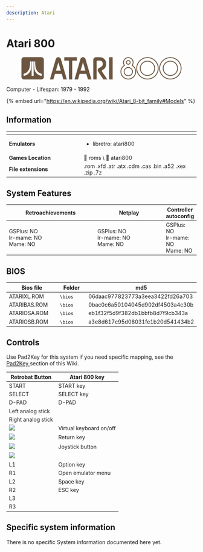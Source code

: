 ```yaml
---
description: Atari
---
```


# Atari 800

<div align="left">

<figure><img src="https://raw.githubusercontent.com/fabricecaruso/es-theme-carbon/52ff37c9e265587d006945a2ba695b5a962b3a3d/art/logos/atari800.svg" alt=""><figcaption></figcaption></figure>

</div>

Computer - Lifespan: 1979 - 1992

{% embed url="https://en.wikipedia.org/wiki/Atari_8-bit_family#Models" %}

## Information

<table data-header-hidden><thead><tr><th width="184"></th><th></th><th data-hidden></th></tr></thead><tbody><tr><td><strong>Emulators</strong></td><td><ul><li>libretro: atari800</li></ul></td><td></td></tr><tr><td><strong>Games Location</strong></td><td><span data-gb-custom-inline data-tag="emoji" data-code="1f4c1">📁</span> roms \ <span data-gb-custom-inline data-tag="emoji" data-code="1f4c2">📂</span> atari800</td><td></td></tr><tr><td><strong>File extensions</strong></td><td>.rom .xfd .atr .atx .cdm .cas .bin .a52 .xex .zip .7z</td><td></td></tr></tbody></table>

## System Features

<table><thead><tr><th width="245">Retroachievements</th><th width="200">Netplay</th><th>Controller autoconfig</th></tr></thead><tbody><tr><td>GSPlus: NO<br>lr-mame: NO<br>Mame: NO</td><td>GSPlus: NO<br>lr-mame: NO<br>Mame: NO</td><td>GSPlus: NO<br>lr-mame: NO<br>Mame: NO</td></tr></tbody></table>

## BIOS

<table><thead><tr><th width="193">Bios file</th><th width="142.03610108303252">Folder</th><th>md5</th></tr></thead><tbody><tr><td>ATARIXL.ROM</td><td><code>\bios</code></td><td>06daac977823773a3eea3422fd26a703</td></tr><tr><td>ATARIBAS.ROM</td><td><code>\bios</code></td><td>0bac0c6a50104045d902df4503a4c30b</td></tr><tr><td>ATARIOSA.ROM</td><td><code>\bios</code></td><td>eb1f32f5d9f382db1bbfb8d7f9cb343a</td></tr><tr><td>ATARIOSB.ROM</td><td><code>\bios</code></td><td>a3e8d617c95d08031fe1b20d541434b2</td></tr></tbody></table>

## Controls

Use Pad2Key for this system if you need specific mapping, see the [Pad2Key ](../../../../../en/controllers/pad2key.md)section of this Wiki.

| Retrobat Button                                         | Atari 800 key           |
| ------------------------------------------------------- | ----------------------- |
| START                                                   | START key               |
| SELECT                                                  | SELECT key              |
| D-PAD                                                   | D-PAD                   |
| Left analog stick                                       |                         |
| Right analog stick                                      |                         |
| ![](<../../../../../en/.gitbook/assets/image (45).png>) | Virtual keyboard on/off |
| ![](<../../../../../en/.gitbook/assets/image (27).png>) | Return key              |
| ![](<../../../../../en/.gitbook/assets/image (13).png>) | Joystick button         |
| ![](<../../../../../en/.gitbook/assets/image (47).png>) |                         |
| L1                                                      | Option key              |
| R1                                                      | Open emulator menu      |
| L2                                                      | Space key               |
| R2                                                      | ESC key                 |
| L3                                                      |                         |
| R3                                                      |                         |

## Specific system information

There is no specific System information documented here yet.
